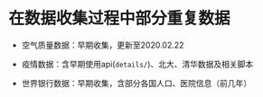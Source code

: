 # 在数据收集过程中部分重复数据

- 空气质量数据：早期收集，更新至2020.02.22

- 疫情数据：含早期使用api(`details/`)、北大、清华数据及相关脚本

- 世界银行数据：早期收集，含部分各国人口、医院信息（前几年）